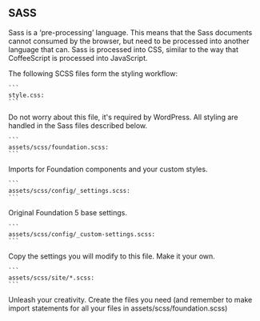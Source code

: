 ## SASS

Sass is a ‘pre-processing’ language. This means that the Sass documents cannot consumed by the browser, but need to be processed into another language that can. Sass is processed into CSS, similar to the way that CoffeeScript is processed into JavaScript.

The following SCSS files form the styling workflow:

	```
	style.css:
	```

Do not worry about this file, it's required by WordPress. All styling are handled in the Sass files described below.

	```
	assets/scss/foundation.scss:
	```

Imports for Foundation components and your custom styles.

	```
	assets/scss/config/_settings.scss:
	```

Original Foundation 5 base settings.

	```
	assets/scss/config/_custom-settings.scss:
	```

Copy the settings you will modify to this file. Make it your own.

	```
	assets/scss/site/*.scss:
	```

Unleash your creativity. Create the files you need (and remember to make import statements for all your files in assets/scss/foundation.scss)